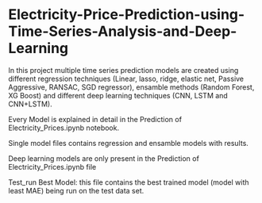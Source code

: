 # Electricity-Price-Prediction-using-Time-Series-Analysis-and-Deep-Learning

In this project multiple time series prediction models are created using different regression techniques (Linear, lasso, ridge, elastic net, Passive Aggressive, RANSAC, SGD regressor), ensamble methods (Random Forest, XG Boost) and different deep learning techniques (CNN, LSTM and CNN+LSTM).

Every Model is explained in detail in the Prediction of Electricity_Prices.ipynb notebook.

Single model files contains regression and ensamble models with results.

Deep learning models are only present in the Prediction of Electricity_Prices.ipynb file

Test_run Best Model: this file contains the best trained model (model with least MAE) being run on the test data set.
